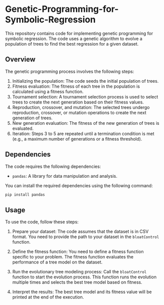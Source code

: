 # Genetic-Programming-for-Symbolic-Regression


This repository contains code for implementing genetic programming for symbolic regression. The code uses a genetic algorithm to evolve a population of trees to find the best regression for a given dataset.

## Overview

The genetic programming process involves the following steps:

1. Initializing the population: The code seeds the initial population of trees.
2. Fitness evaluation: The fitness of each tree in the population is calculated using a fitness function.
3. Tournament selection: A tournament selection process is used to select trees to create the next generation based on their fitness values.
4. Reproduction, crossover, and mutation: The selected trees undergo reproduction, crossover, or mutation operations to create the next generation of trees.
5. New generation evaluation: The fitness of the new generation of trees is evaluated.
6. Iteration: Steps 3 to 5 are repeated until a termination condition is met (e.g., a maximum number of generations or a fitness threshold).

## Dependencies

The code requires the following dependencies:

- `pandas`: A library for data manipulation and analysis.

You can install the required dependencies using the following command:

```bash
pip install pandas
```

## Usage

To use the code, follow these steps:

1. Prepare your dataset: The code assumes that the dataset is in CSV format. You need to provide the path to your dataset in the `bloatControl` function.

2. Define the fitness function: You need to define a fitness function specific to your problem. The fitness function evaluates the performance of a tree model on the dataset.

3. Run the evolutionary tree modeling process: Call the `bloatControl` function to start the evolution process. This function runs the evolution multiple times and selects the best tree model based on fitness.

4. Interpret the results: The best tree model and its fitness value will be printed at the end of the execution.
